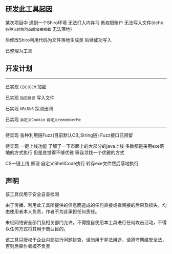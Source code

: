 ## 研发此工具起因

某次项目中 遇到一个Shiro环境 无法打入内存马 低权限账户 无法写入文件(echo `各种马的危险函数会被拦截` 无法落地) 

后修改Shiro利用代码为文件落地生成类 后续成功写入

已整理为工具

## 开发计划

------

已实现 `CBC|GCM` 加密

已实现 `指定路径` 写入文件

已实现 `URLDNS` 探测出网

已实现 `自定义Cookie` `自定义rememberMe`

------


待实现 各种利用链Fuzz(目前默认CB_String链) Fuzz接口已预留

待实现 一键上线功能
了解了一下市面上的大部分的java上线 多数都是采用exe落地的方式执行 但是总觉得不够优雅 等我寻找一个优雅的方式


CS一键上线
原理 自定义ShellCode执行
转存exe文件然后落地执行


## 声明

该工具仅用于安全自查检测

由于传播、利用此工具所提供的信息而造成的任何直接或者间接的后果及损失，均由使用者本人负责，作者不为此承担任何责任。

未经网络安全部门及相关部门允许，不得擅自使用本工具进行任何攻击活动，不得以任何方式将其用于商业目的。

该工具只授权于企业内部进行问题排查，请勿用于非法用途，请遵守网络安全法，否则后果作者概不负责